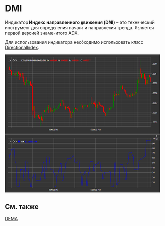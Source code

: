 # DMI

Индикатор **Индекс направленного движения (DMI)** – это технический инструмент для определения начала и направления тренда. Является первой версией знаменитого ADX. 

Для использования индикатора необходимо использовать класс [DirectionalIndex](../api/StockSharp.Algo.Indicators.DirectionalIndex.html). 

![IndicatorDirectionalIndex](../images/IndicatorDirectionalIndex.png)

## См. также

[DEMA](IndicatorDoubleExponentialMovingAverage.md)
